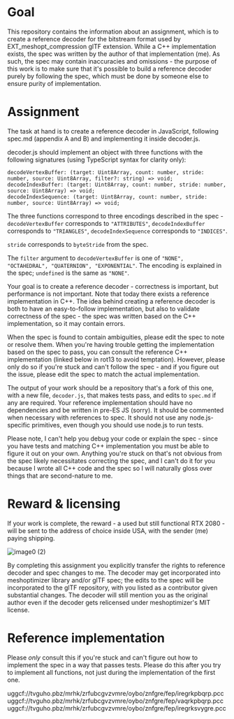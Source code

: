 Goal
===

This repository contains the information about an assignment, which is to create a reference decoder for the bitstream format used by EXT_meshopt_compression glTF extension.
While a C++ implementation exists, the spec was written by the author of that implementation (me). As such, the spec may contain inaccuracies and omissions - the purpose of this work is to make sure that it's possible to build a reference decoder purely by following the spec, which must be done by someone else to ensure purity of implementation.

Assignment
===

The task at hand is to create a reference decoder in JavaScript, following spec.md (appendix A and B) and implementing it inside decoder.js.

decoder.js should implement an object with three functions with the following signatures (using TypeScript syntax for clarity only):

```
decodeVertexBuffer: (target: Uint8Array, count: number, stride: number, source: Uint8Array, filter?: string) => void;
decodeIndexBuffer: (target: Uint8Array, count: number, stride: number, source: Uint8Array) => void;
decodeIndexSequence: (target: Uint8Array, count: number, stride: number, source: Uint8Array) => void;
```

The three functions correspond to three encodings described in the spec - `decodeVertexBuffer` corresponds to `"ATTRIBUTES"`, `decodeIndexBuffer` corresponds to `"TRIANGLES"`, `decodeIndexSequence` corresponds to `"INDICES"`.

`stride` corresponds to `byteStride` from the spec.

The `filter` argument to `decodeVertexBuffer` is one of `"NONE", "OCTAHEDRAL", "QUATERNION", "EXPONENTIAL"`. The encoding is explained in the spec; `undefined` is the same as `"NONE"`.

Your goal is to create a reference decoder - correctness is important, but performance is not important. Note that today there exists a reference implementation in C++.
The idea behind creating a reference decoder is both to have an easy-to-follow implementation, but also to validate correctness of the spec - the spec was written based on the C++ implementation, so it may contain errors.

When the spec is found to contain ambiguities, please edit the spec to note or resolve them.
When you're having trouble getting the implementation based on the spec to pass, you can consult the reference C++ implementation (linked below in rot13 to avoid temptation).
However, please only do so if you're stuck and can't follow the spec - and if you figure out the issue, please edit the spec to match the actual implementation.

The output of your work should be a repository that's a fork of this one, with a new file, `decoder.js`, that makes tests pass, and edits to `spec.md` if any are required.
Your reference implementation should have no dependencies and be written in pre-ES JS (sorry). It should be commented when necessary with references to spec. It should not use any node.js-specific primitives, even though you should use node.js to run tests.

Please note, I can't help you debug your code or explain the spec - since you have tests and matching C++ implementation you must be able to figure it out on your own. Anything you're stuck on that's not obvious from the spec likely necessitates correcting the spec, and I can't do it for you because I wrote all C++ code and the spec so I will naturally gloss over things that are second-nature to me.

Reward & licensing
===

If your work is complete, the reward - a used but still functional RTX 2080 - will be sent to the address of choice inside USA, with the sender (me) paying shipping.

![image0 (2)](https://user-images.githubusercontent.com/1106629/130547049-e7552139-d513-48b5-b704-e1f3b93c9ff8.jpeg)

By completing this assignment you explicitly transfer the rights to reference decoder and spec changes to me. The decoder may get incorporated into meshoptimizer library and/or glTF spec; the edits to the spec will be incorporated to the glTF repository, with you listed as a contributor given substantial changes. The decoder will still mention you as the original author even if the decoder gets relicensed under meshoptimizer's MIT license.

Reference implementation
===

Please *only* consult this if you're stuck and can't figure out how to implement the spec in a way that passes tests. Please do this after you try to implement all functions, not just during the implementation of the first one.

uggcf://tvguho.pbz/mrhk/zrfubcgvzvmre/oybo/znfgre/fep/iregrkpbqrp.pcc
uggcf://tvguho.pbz/mrhk/zrfubcgvzvmre/oybo/znfgre/fep/vaqrkpbqrp.pcc
uggcf://tvguho.pbz/mrhk/zrfubcgvzvmre/oybo/znfgre/fep/iregrksvygre.pcc

